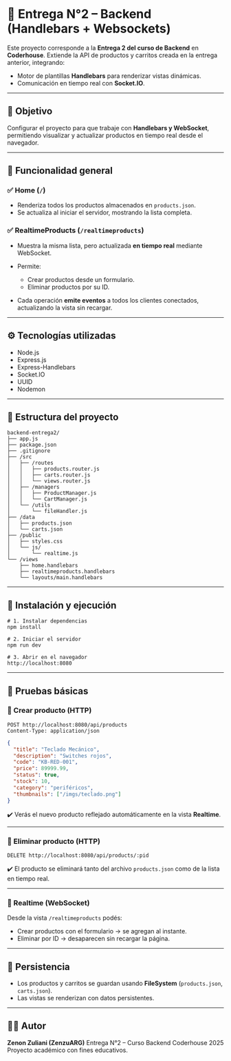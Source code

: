 # 🧩 Entrega N°2 – Backend (Handlebars + Websockets)

Este proyecto corresponde a la **Entrega 2 del curso de Backend** en **Coderhouse**.
Extiende la API de productos y carritos creada en la entrega anterior, integrando:

* Motor de plantillas **Handlebars** para renderizar vistas dinámicas.
* Comunicación en tiempo real con **Socket.IO**.

---

## 🚀 Objetivo

Configurar el proyecto para que trabaje con **Handlebars y WebSocket**, permitiendo visualizar y actualizar productos en tiempo real desde el navegador.

---

## 🧠 Funcionalidad general

### ✅ Home (`/`)

* Renderiza todos los productos almacenados en `products.json`.
* Se actualiza al iniciar el servidor, mostrando la lista completa.

### ✅ RealtimeProducts (`/realtimeproducts`)

* Muestra la misma lista, pero actualizada **en tiempo real** mediante WebSocket.
* Permite:

  * Crear productos desde un formulario.
  * Eliminar productos por su ID.
* Cada operación **emite eventos** a todos los clientes conectados, actualizando la vista sin recargar.

---

## ⚙️ Tecnologías utilizadas

* Node.js
* Express.js
* Express-Handlebars
* Socket.IO
* UUID
* Nodemon

---

## 📂 Estructura del proyecto

```
backend-entrega2/
├── app.js
├── package.json
├── .gitignore
├── /src
│   ├── /routes
│   │   ├── products.router.js
│   │   ├── carts.router.js
│   │   └── views.router.js
│   ├── /managers
│   │   ├── ProductManager.js
│   │   └── CartManager.js
│   └── /utils
│       └── fileHandler.js
├── /data
│   ├── products.json
│   └── carts.json
├── /public
│   ├── styles.css
│   └── js/
│       └── realtime.js
└── /views
    ├── home.handlebars
    ├── realtimeproducts.handlebars
    └── layouts/main.handlebars
```

---

## 🧩 Instalación y ejecución

```
# 1. Instalar dependencias
npm install

# 2. Iniciar el servidor
npm run dev

# 3. Abrir en el navegador
http://localhost:8080
```

---

## 🧪 Pruebas básicas

### 🔹 Crear producto (HTTP)

```
POST http://localhost:8080/api/products
Content-Type: application/json
```

```json
{
  "title": "Teclado Mecánico",
  "description": "Switches rojos",
  "code": "KB-RED-001",
  "price": 89999.99,
  "status": true,
  "stock": 10,
  "category": "periféricos",
  "thumbnails": ["/imgs/teclado.png"]
}
```

✔️ Verás el nuevo producto reflejado automáticamente en la vista **Realtime**.

---

### 🔹 Eliminar producto (HTTP)

```
DELETE http://localhost:8080/api/products/:pid
```

✔️ El producto se eliminará tanto del archivo `products.json` como de la lista en tiempo real.

---

### 🔹 Realtime (WebSocket)

Desde la vista `/realtimeproducts` podés:

* Crear productos con el formulario → se agregan al instante.
* Eliminar por ID → desaparecen sin recargar la página.

---

## 💾 Persistencia

* Los productos y carritos se guardan usando **FileSystem** (`products.json`, `carts.json`).
* Las vistas se renderizan con datos persistentes.

---

## 👨‍💻 Autor

**Zenon Zuliani (ZenzuARG)**
Entrega N°2 – Curso Backend Coderhouse 2025
Proyecto académico con fines educativos.
